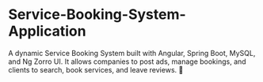 # Service-Booking-System-Application
A dynamic Service Booking System built with Angular, Spring Boot, MySQL, and Ng Zorro UI. It allows companies to post ads, manage bookings, and clients to search, book services, and leave reviews. 🚀
